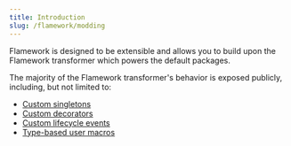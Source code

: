 ```yaml
---
title: Introduction
slug: /flamework/modding
---
```


Flamework is designed to be extensible and allows you to build upon the Flamework transformer which powers the default packages.

The majority of the Flamework transformer's behavior is exposed publicly, including, but not limited to:
* [Custom singletons](./guides/singletons.md)
* [Custom decorators](./guides/decorators.md)
* [Custom lifecycle events](./guides/lifecycle-events.md)
* [Type-based user macros](./guides/user-macros.md)
